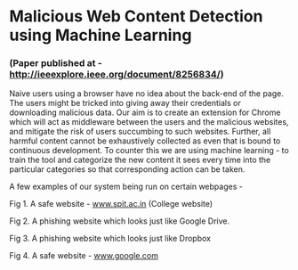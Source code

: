 # Malicious Web Content Detection using Machine Learning
### (Paper published at - http://ieeexplore.ieee.org/document/8256834/)

Naive users using a browser have no idea about the back-end of the page. The users might be tricked into giving away their credentials or downloading malicious data. Our aim is to create an extension for Chrome which will act as middleware between the users and the malicious websites, and mitigate the risk of users succumbing to such websites. Further, all harmful content cannot be exhaustively collected as even that is bound to continuous development. To counter this we are using machine learning - to train the tool and categorize the new content it sees every time into the particular categories so that corresponding action can be taken.

A few examples of our system being run on certain webpages -

Fig 1. A safe website - www.spit.ac.in (College website)

Fig 2. A phishing website which looks just like Google Drive.

Fig 3. A phishing website which looks just like Dropbox

Fig 4. A safe website - www.google.com
